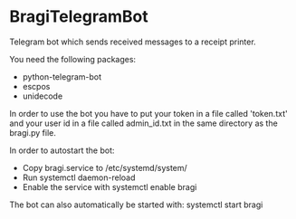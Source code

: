 # BragiTelegramBot
Telegram bot which sends received messages to a receipt printer.

You need the following packages:
- python-telegram-bot
- escpos
- unidecode

In order to use the bot you have to put your token in a file called 'token.txt' and your user id in a file called admin_id.txt in the same directory as the bragi.py file.

In order to autostart the bot:
- Copy bragi.service to /etc/systemd/system/
- Run systemctl daemon-reload
- Enable the service with systemctl enable bragi

The bot can also automatically be started with:
systemctl start bragi
